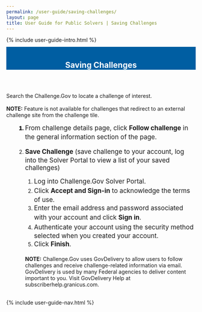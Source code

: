 ```yaml
---
permalink: /user-guide/saving-challenges/
layout: page
title: User Guide for Public Solvers | Saving Challenges 
---
```

<div class="row">
  <div class="col-sm-12">{% include user-guide-intro.html %}</div>
</div>
<div class="row" style="padding-top: 10px; padding-bottom: 30px;">
  <div class="col-sm-12" style="padding-top: 6px; background-color: #005ea2; color: #ffffff; text-align: center;">
    <h2>Saving Challenges</h2>
  </div>
</div>
<div class="row">
  <div class="col-sm-7">
    <p>Search the Challenge.Gov to locate a challenge of interest.<br><br>
      <b>NOTE:</b> Feature is not available for challenges that redirect to an external challenge site from the challenge tile.</p>
    <ol style="padding-left: 50px;">
      <li style="font-weight:900;"><span style="font-size: 1.06rem; line-height: 1.5; font-weight: 400;">From challenge details page, click <b>Follow challenge</b> in the general information section of the page. </span></li>
      <br>
          <li><span style="font-size: 1.06rem; line-height: 1.5; font-weight: 400;"><b>Save Challenge</b> (save challenge to your account, log into the Solver Portal to view a list of your saved challenges)</span></li>
		  <ol>
		    <li><span style="font-size: 1.06rem; line-height: 1.5; font-weight: 400;">Log into Challenge.Gov Solver Portal.</span></li>
              <li><span style="font-size: 1.06rem; line-height: 1.5; font-weight: 400;">Click <b>Accept and Sign-in</b> to acknowledge the terms of use.
</span></li>
              <li><span style="font-size: 1.06rem; line-height: 1.5; font-weight: 400;">Enter the email address and password associated with your account and click <b>Sign in</b>.</span></li>
              <li><span style="font-size: 1.06rem; line-height: 1.5; font-weight: 400;">Authenticate your account using the security method selected when you created your account.</span></li>
			  <li><span style="font-size: 1.06rem; line-height: 1.5; font-weight: 400;">Click <b>Finish</b>.</span></li>
              <br>
            </ol>
        </ul>
</li>
      <b>NOTE:</b> Challenge.Gov uses GovDelivery to allow users to follow challenges and receive challenge-related information via email.  GovDelivery is used by many Federal agencies to deliver content important to you. Visit GovDelivery Help at subscriberhelp.granicus.com.
    </ol>
  </div>
  <div class="col-sm-1">&nbsp;</div>
  <div class="col-sm-4"> {% include user-guide-nav.html %} </div>
</div>

